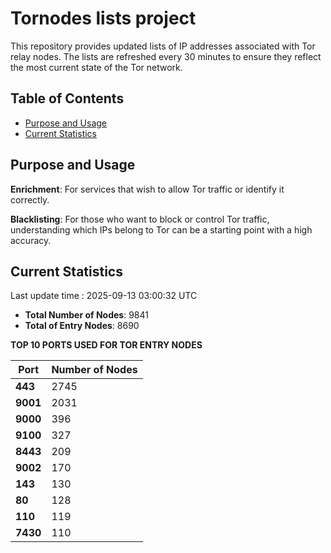 # Tornodes lists project

This repository provides updated lists of IP addresses associated with Tor relay nodes. The lists are refreshed every 30 minutes to ensure they reflect the most current state of the Tor network.

## Table of Contents

- [Purpose and Usage](#purpose-and-usage)
- [Current Statistics](#current-statistics)


## Purpose and Usage

**Enrichment**: For services that wish to allow Tor traffic or identify it correctly.

**Blacklisting**: For those who want to block or control Tor traffic, understanding which IPs belong to Tor can be a starting point with a high accuracy.

## Current Statistics

Last update time : 2025-09-13 03:00:32 UTC

- **Total Number of Nodes**: 9841
- **Total of Entry Nodes**: 8690

**TOP 10 PORTS USED FOR TOR ENTRY NODES**

| **Port** | **Number of Nodes** |
|------|-----------------|
| **443**   | 2745  |
| **9001**   | 2031  |
| **9000**   | 396  |
| **9100**   | 327  |
| **8443**   | 209  |
| **9002**   | 170  |
| **143**   | 130  |
| **80**   | 128  |
| **110**   | 119  |
| **7430**   | 110  |

